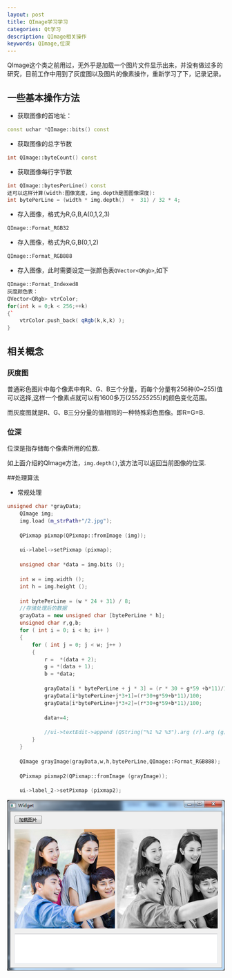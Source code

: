 ```yaml
---
layout: post
title: QImage学习学习
categories: Qt学习
description: QImage相关操作
keywords: QImage,位深
---
```


QImage这个类之前用过，无外乎是加载一个图片文件显示出来，并没有做过多的研究，目前工作中用到了灰度图以及图片的像素操作，重新学习了下，记录记录。

## 一些基本操作方法

- 获取图像的首地址：
```C++
const uchar *QImage::bits() const
```

- 获取图像的总字节数
```C++
int QImage::byteCount() const
```

- 获取图像每行字节数
```C++
int QImage::bytesPerLine() const  
还可以这样计算(width:图像宽度，img.depth是图图像深度):
int bytePerLine = (width * img.depth()  +  31) / 32 * 4;
```

- 存入图像，格式为R,G,B,A(0,1,2,3)
```C++
QImage::Format_RGB32
```

- 存入图像，格式为R,G,B(0,1,2)
```C++
QImage::Format_RGB888
```

- 存入图像，此时需要设定一张颜色表`QVector<QRgb>`,如下
```C++
QImage::Format_Indexed8  
灰度颜色表：
QVector<QRgb> vtrColor;
for(int k = 0;k < 256;++k)
{`
    vtrColor.push_back( qRgb(k,k,k) );
}
```


## 相关概念

### 灰度图
普通彩色图片中每个像素中有R、G、B三个分量，而每个分量有256种(0~255)值可以选择,这样一个像素点就可以有1600多万(255*255*255)的颜色变化范围。

而灰度图就是R、G、B三分分量的值相同的一种特殊彩色图像。即R=G=B.


### 位深
位深是指存储每个像素所用的位数.

如上面介绍的QImage方法，`img.depth()`,该方法可以返回当前图像的位深.

##处理算法

- 常规处理

```C++
unsigned char *grayData;
    QImage img;
    img.load (m_strPath+"/2.jpg");

    QPixmap pixmap(QPixmap::fromImage (img));

    ui->label->setPixmap (pixmap);

    unsigned char *data = img.bits ();

    int w = img.width ();
    int h = img.height ();

    int bytePerLine = (w * 24 + 31) / 8;
    //存储处理后的数据
    grayData = new unsigned char [bytePerLine * h];
    unsigned char r,g,b;
    for ( int i = 0; i < h; i++ )
    {
        for ( int j = 0; j < w; j++ )
        {
            r =  *(data + 2);
            g = *(data + 1);
            b = *data;

            grayData[i * bytePerLine + j * 3] = (r * 30 + g*59 +b*11)/100;
            grayData[i*bytePerLine+j*3+1]=(r*30+g*59+b*11)/100;
            grayData[i*bytePerLine+j*3+2]=(r*30+g*59+b*11)/100;

            data+=4;

            //ui->textEdit->append (QString("%1 %2 %3").arg (r).arg (g).arg (b));
        }
    }

    QImage grayImage(grayData,w,h,bytePerLine,QImage::Format_RGB888);

    QPixmap pixmap2(QPixmap::fromImage (grayImage));

    ui->label_2->setPixmap (pixmap2);

```

![](/res/img/blog/Qt学习/image-del/1.png)

